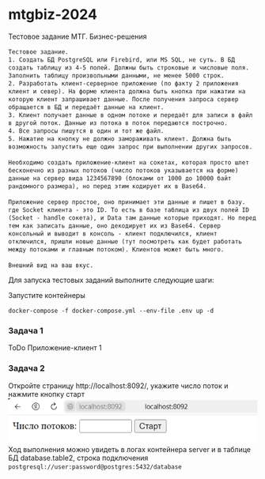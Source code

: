 # mtgbiz-2024
Тестовое задание МТГ. Бизнес-решения

```text
Тестовое задание.
1. Создать БД PostgreSQL или Firebird, или MS SQL, не суть. В БД создать таблицу из 4-5 полей. Должны быть строковые и числовые поля. Заполнить таблицу произвольными данными, не менее 5000 строк.
2. Разработать клиент-серверное приложение (по факту 2 приложения клиент и север). На форме клиента должна быть кнопка при нажатии на которую клиент запрашивает данные. После получения запроса сервер обращается в БД и передаёт данные на клиент.
3. Клиент получает данные в одном потоке и передаёт для записи в файл в другой поток. Данные из потока в поток передаются построчно.
4. Все запросы пишутся в один и тот же файл.
5. Нажатие на кнопку не должно замораживать клиент. Должна быть возможность запустить еще один запрос при выполнении других запросов.

Необходимо создать приложение-клиент на сокетах, которая просто шлет бесконечно из разных потоков (число потоков указывается на форме) данные на сервер вида 1234567890 (блоками от 1000 до 10000 байт рандомного размера), но перед этим кодирует их в Base64.

Приложение сервер простое, оно принимает эти данные и пишет в базу. где Socket клиента - это ID. То есть в базе таблица из двух полей ID (Socket - handle сокета), и Data там данные которые приходят. Но перед тем как записать данные, оно декодирует их из Base64. Сервер консольный и выводит в консоль - клиент подключился, клиент отключился, пришли новые данные (тут посмотреть как будет работать между потоками и главным потоком). Клиентов может быть много.

Внешний вид на ваш вкус.
```




Для запуска тестовых заданий выполните следующие шаги:


Запустите контейнеры
```shell
docker-compose -f docker-compose.yml --env-file .env up -d
```

### Задача 1
ToDo Приложение-клиент 1
   
### Задача 2
Откройте страницу http://localhost:8092/, укажите число поток и нажмите кнопку старт
![img.png](img.png)
Ход выполнения можно увидеть в логах контейнера server и в таблице БД database.table2, строка подключения `postgresql://user:password@postgres:5432/database` 